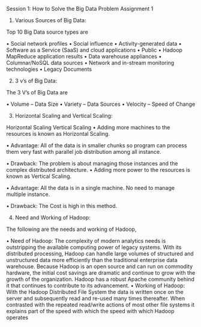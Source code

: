 
Session 1: How to Solve the Big Data Problem
Assignment 1

1.	Various Sources of Big Data:

Top 10 Big Data source types are

•	Social network profiles
•	Social influence
•	Activity-generated data
•	Software as a Service (SaaS) and cloud applications
•	 Public
•	Hadoop MapReduce application results
•	Data warehouse appliances
•	Columnar/NoSQL data sources
•	Network and in-stream monitoring technologies
•	Legacy Documents



2.	 3 v’s of Big Data:

The 3 V’s of Big Data are 

•	Volume – Data Size
•	Variety – Data Sources
•	Velocity – Speed of Change






3.	Horizontal Scaling and Vertical Scaling:

Horizontal Scaling	Vertical Scaling
•	Adding more machines to the resources is known as Horizontal Scaling.

•	Advantage: All of the data is in smaller chunks so program can process them very fast with parallel job distribution among all instance.

•	Drawback: The problem is about managing those instances and the complex distributed architecture.	•	Adding more power to the resources is known as Vertical Scaling.

•	Advantage: All the data is in a single machine. No need to manage multiple instance.

•	Drawback:  The Cost is high in this method.





4.	Need and Working of Hadoop:

The following are the needs and working of Hadoop, 

•	Need of Hadoop: The complexity of modern analytics needs is outstripping the available computing power of legacy systems. With its distributed processing, Hadoop can handle large volumes of structured and unstructured data more efficiently than the traditional enterprise data warehouse. Because Hadoop is an open source and can run on commodity hardware, the initial cost savings are dramatic and continue to grow with the growth of the organization. Hadoop has a robust Apache community behind it that continues to contribute to its advancement.
•	Working of Hadoop: With the Hadoop Distributed File System the data is written once on the server and subsequently read and re-used many times thereafter. When contrasted with the repeated read/write actions of most other file systems it explains part of the speed with which the speed with which Hadoop operates    

